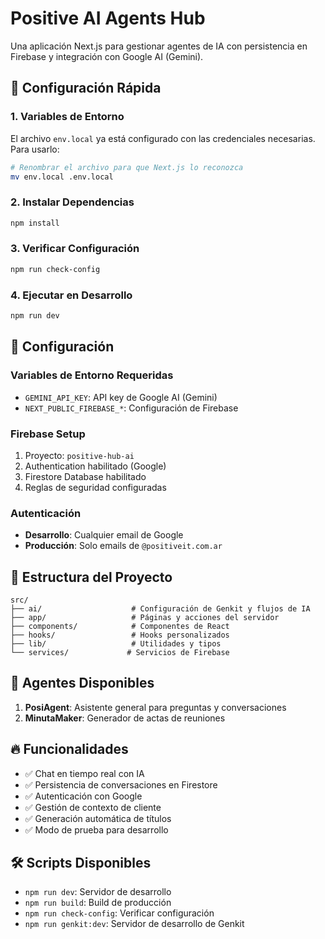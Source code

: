 # Positive AI Agents Hub

Una aplicación Next.js para gestionar agentes de IA con persistencia en Firebase y integración con Google AI (Gemini).

## 🚀 Configuración Rápida

### 1. Variables de Entorno
El archivo `env.local` ya está configurado con las credenciales necesarias. Para usarlo:

```bash
# Renombrar el archivo para que Next.js lo reconozca
mv env.local .env.local
```

### 2. Instalar Dependencias
```bash
npm install
```

### 3. Verificar Configuración
```bash
npm run check-config
```

### 4. Ejecutar en Desarrollo
```bash
npm run dev
```

## 🔧 Configuración

### Variables de Entorno Requeridas
- `GEMINI_API_KEY`: API key de Google AI (Gemini)
- `NEXT_PUBLIC_FIREBASE_*`: Configuración de Firebase

### Firebase Setup
1. Proyecto: `positive-hub-ai`
2. Authentication habilitado (Google)
3. Firestore Database habilitado
4. Reglas de seguridad configuradas

### Autenticación
- **Desarrollo**: Cualquier email de Google
- **Producción**: Solo emails de `@positiveit.com.ar`

## 📁 Estructura del Proyecto

```
src/
├── ai/                    # Configuración de Genkit y flujos de IA
├── app/                   # Páginas y acciones del servidor
├── components/            # Componentes de React
├── hooks/                 # Hooks personalizados
├── lib/                   # Utilidades y tipos
└── services/             # Servicios de Firebase
```

## 🤖 Agentes Disponibles

1. **PosiAgent**: Asistente general para preguntas y conversaciones
2. **MinutaMaker**: Generador de actas de reuniones

## 🔥 Funcionalidades

- ✅ Chat en tiempo real con IA
- ✅ Persistencia de conversaciones en Firestore
- ✅ Autenticación con Google
- ✅ Gestión de contexto de cliente
- ✅ Generación automática de títulos
- ✅ Modo de prueba para desarrollo

## 🛠️ Scripts Disponibles

- `npm run dev`: Servidor de desarrollo
- `npm run build`: Build de producción
- `npm run check-config`: Verificar configuración
- `npm run genkit:dev`: Servidor de desarrollo de Genkit
